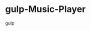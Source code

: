 <!--
 * @Author: Lusaiwen
 * @Date: 2021-04-02 13:45:18
 * @LastEditTime: 2021-04-08 20:14:39
 * @LastEditors: Please set LastEditors
 * @Description: In User Settings Edit
 * @FilePath: \gulp-Music-Player\README.md
-->
# gulp-Music-Player
gulp


